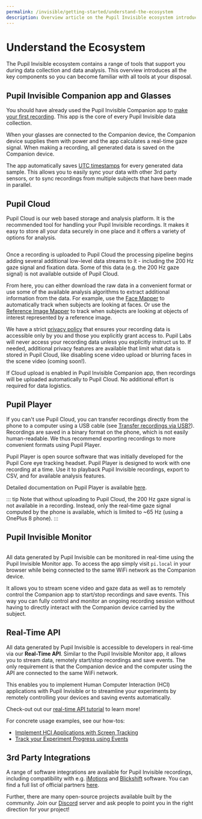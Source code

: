 ```yaml
---
permalink: /invisible/getting-started/understand-the-ecosystem
description: Overview article on the Pupil Invisible ecosystem introducing available software components.
---
```


# Understand the Ecosystem
The Pupil Invisible ecosystem contains a range of tools that support you during data collection and data analysis. This overview introduces all the key components so you can become familiar with all tools at your disposal.

## Pupil Invisible Companion app and Glasses
You should have already used the Pupil Invisible Companion app to [make your first recording](/invisible/getting-started/first-recording). This app is the core of every Pupil Invisible data collection.

When your glasses are connected to the Companion device, the Companion device supplies them with power and the app calculates a real-time gaze signal. When making a recording, all generated data is saved on the Companion device.

The app automatically saves [UTC timestamps](https://en.wikipedia.org/wiki/Coordinated_Universal_Time) for every generated data sample. This allows you to easily sync your data with other 3rd party sensors, or to sync recordings from multiple subjects that have been made in parallel.


## Pupil Cloud
Pupil Cloud is our web based storage and analysis platform. It is the recommended tool for handling your Pupil Invisible recordings.
It makes it easy to store all your data securely in one place and it offers a variety of options for analysis.

<div class="pb-4" style="display:flex;justify-content:center;">
  <v-img
    :src="require('../../media/invisible/getting-started/PL-Ecosystem-white.jpg')"
    max-width=100%
  >
  </v-img>
</div>

Once a recording is uploaded to Pupil Cloud the processing pipeline begins adding several additional low-level data streams to it - including the 200 Hz gaze signal and fixation data. Some of this data (e.g. the 200 Hz gaze signal) is not available outside of Pupil Cloud.

From here, you can either download the raw data in a convenient format or use some of the available analysis algorithms to extract additional information from the data. For example, use the [Face Mapper](/invisible/explainers/enrichments/#face-mapper) to automatically track when subjects are looking at faces. Or use the [Reference Image Mapper](/invisible/explainers/enrichments/#reference-image-mapper) to track when subjects are looking at objects of interest represented by a reference image.

We have a strict [privacy policy](https://pupil-labs.com/legal/) that ensures your recording data is accessible only by you and those you explicitly grant access to. Pupil Labs will never access your recording data unless you explicitly instruct us to. If needed, additional privacy features are available that limit what data is stored in Pupil Cloud, like disabling scene video upload or blurring faces in the scene video (coming soon!).

If Cloud upload is enabled in Pupil Invisible Companion app, then recordings will be uploaded automatically to Pupil Cloud. No additional effort is required for data logistics.


## Pupil Player
If you can't use Pupil Cloud, you can transfer recordings directly from the phone to a computer using a USB cable (see [Transfer recordings via USB?](/invisible/how-tos/tools/transfer-recordings-via-usb)). Recordings are saved in a binary format on the phone, which is not easily human-readable. We thus recommend exporting recordings to more convenient formats using Pupil Player.

Pupil Player is open source software that was initially developed for the Pupil Core eye tracking headset. Pupil Player is designed to work with one recording at a time. Use it to playback Pupil Invisible recordings, export to CSV, and for available analysis features.  

Detailed documentation on Pupil Player is available [here](/core/software/pupil-player).

::: tip
Note that without uploading to Pupil Cloud, the 200 Hz gaze signal is not available in a recording. Instead, only the real-time gaze signal computed by the phone is available, which is limited to ~65 Hz (using a OnePlus 8 phone).
:::


## Pupil Invisible Monitor
<div style="display:flex;justify-content:center;" class="pb-4">
  <v-img
    :src="require('../../media/invisible/getting-started/pi-monitor-app.jpg')"
    max-width=100%
  >
  </v-img>
</div>

All data generated by Pupil Invisible can be monitored in real-time using the Pupil Invisible Monitor app. To access the app simply visit `pi.local` in your browser while being connected to the same WiFi network as the Companion device.

It allows you to stream scene video and gaze data as well as to remotely control the Companion app to start/stop recordings and save events. This way you can fully control and monitor an ongoing recording session without having to directly interact with the Companion device carried by the subject.

## Real-Time API
All data generated by Pupil Invisible is accessible to developers in real-time via our **Real-Time API**. Similar to the Pupil Invisible Monitor app, it allows you to stream data, remotely start/stop recordings and save events. The only requirement is that the Companion device and the computer using the API are connected to the same WiFi network.

This enables you to implement Human Computer Interaction (HCI) applications with Pupil Invisible or to streamline your experiments by remotely controlling your devices and saving events automatically.

Check-out out our [real-time API tutorial](/invisible/getting-started/real-time-api) to learn more!

For concrete usage examples, see our how-tos:
- [Implement HCI Applications with Screen Tracking](/invisible/how-tos/applications/implement-hci-applications-with-screen-tracking)
- [Track your Experiment Progress using Events](/invisible/how-tos/applications/track-your-experiment-progress-using-events)


## 3rd Party Integrations
A range of software integrations are available for Pupil Invisible recordings, including compatibility with e.g. [iMotions](https://imotions.com/) and [Blickshift](https://www.blickshift.com/?lang=de) software. You can find a full list of official partners [here](https://pupil-labs.com/partners-resellers/). 

Further, there are many open-source projects available built by the community. Join our [Discord](https://pupil-labs.com/chat) server and ask people to point you in the right direction for your project!
